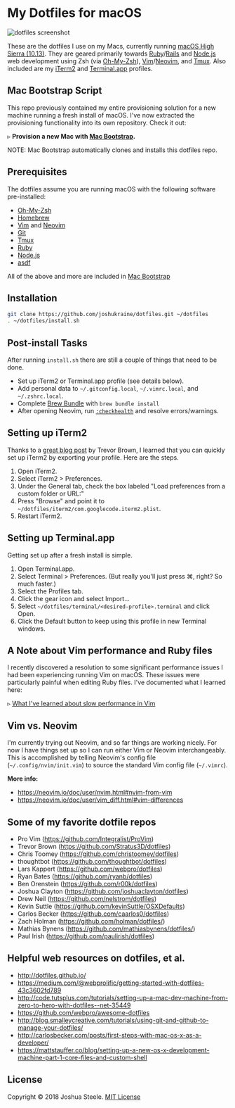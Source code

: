 # My Dotfiles for macOS

![dotfiles screenshot][screenshot]

These are the dotfiles I use on my Macs, currently running [macOS High Sierra (10.13)][high-sierra]. They are geared primarily towards [Ruby][ruby]/[Rails][rails] and [Node.js][nodejs] web development using Zsh (via [Oh-My-Zsh][oh-my-zsh]), [Vim][vim]/[Neovim][neovim], and [Tmux][tmux]. Also included are my [iTerm2][iterm2] and [Terminal.app][terminal] profiles.

## Mac Bootstrap Script

This repo previously contained my entire provisioning solution for a new machine running a fresh install of macOS. I've now extracted the provisioning functionality into its own repository. Check it out:

&#9657; **Provision a new Mac with [Mac Bootstrap][mac-bootstrap].**

NOTE: Mac Bootstrap automatically clones and installs this dotfiles repo.

## Prerequisites

The dotfiles assume you are running macOS with the following software pre-installed:

* [Oh-My-Zsh][oh-my-zsh]
* [Homebrew][homebrew]
* [Vim][vim] and [Neovim][neovim]
* [Git][git]
* [Tmux][tmux]
* [Ruby][ruby]
* [Node.js][nodejs]
* [asdf][asdf]

All of the above and more are included in [Mac Bootstrap][mac-bootstrap]

## Installation

```sh
git clone https://github.com/joshukraine/dotfiles.git ~/dotfiles
. ~/dotfiles/install.sh
```

## Post-install Tasks

After running `install.sh` there are still a couple of things that need to be done.

* Set up iTerm2 or Terminal.app profile (see details below).
* Add personal data to `~/.gitconfig.local`, `~/.vimrc.local`, and `~/.zshrc.local`.
* Complete [Brew Bundle][brew-bundle] with `brew bundle install`
* After opening Neovim, run [`:checkhealth`][checkhealth] and resolve errors/warnings.

## Setting up iTerm2

Thanks to a [great blog post][blog-post] by Trevor Brown, I learned that you can quickly set up iTerm2 by exporting your profile. Here are the steps.

1. Open iTerm2.
1. Select iTerm2 > Preferences.
1. Under the General tab, check the box labeled "Load preferences from a custom folder or URL:"
1. Press "Browse" and point it to `~/dotfiles/iterm2/com.googlecode.iterm2.plist`.
1. Restart iTerm2.

## Setting up Terminal.app

Getting set up after a fresh install is simple.

1. Open Terminal.app.
1. Select Terminal > Preferences. (But really you'll just press &#8984;, right? So much faster.)
1. Select the Profiles tab.
1. Click the gear icon and select Import...
1. Select `~/dotfiles/terminal/<desired-profile>.terminal` and click Open.
1. Click the Default button to keep using this profile in new Terminal windows.

## A Note about Vim performance and Ruby files

I recently discovered a resolution to some significant performance issues I had been experiencing running Vim on macOS. These issues were particularly painful when editing Ruby files. I've documented what I learned here:

&#9657; [What I've learned about slow performance in Vim](vim-performance.md)

## Vim vs. Neovim

I'm currently trying out Neovim, and so far things are working nicely. For now I have things set up so I can run either Vim or Neovim interchangeably. This is accomplished by telling Neovim's config file (`~/.config/nvim/init.vim`) to source the standard Vim config file (`~/.vimrc`).

**More info:**

* https://neovim.io/doc/user/nvim.html#nvim-from-vim
* https://neovim.io/doc/user/vim_diff.html#vim-differences

## Some of my favorite dotfile repos

* Pro Vim (https://github.com/Integralist/ProVim)
* Trevor Brown (https://github.com/Stratus3D/dotfiles)
* Chris Toomey (https://github.com/christoomey/dotfiles)
* thoughtbot (https://github.com/thoughtbot/dotfiles)
* Lars Kappert (https://github.com/webpro/dotfiles)
* Ryan Bates (https://github.com/ryanb/dotfiles)
* Ben Orenstein (https://github.com/r00k/dotfiles)
* Joshua Clayton (https://github.com/joshuaclayton/dotfiles)
* Drew Neil (https://github.com/nelstrom/dotfiles)
* Kevin Suttle (https://github.com/kevinSuttle/OSXDefaults)
* Carlos Becker (https://github.com/caarlos0/dotfiles)
* Zach Holman (https://github.com/holman/dotfiles/)
* Mathias Bynens (https://github.com/mathiasbynens/dotfiles/)
* Paul Irish (https://github.com/paulirish/dotfiles)

## Helpful web resources on dotfiles, et al.

* http://dotfiles.github.io/
* https://medium.com/@webprolific/getting-started-with-dotfiles-43c3602fd789
* http://code.tutsplus.com/tutorials/setting-up-a-mac-dev-machine-from-zero-to-hero-with-dotfiles--net-35449
* https://github.com/webpro/awesome-dotfiles
* http://blog.smalleycreative.com/tutorials/using-git-and-github-to-manage-your-dotfiles/
* http://carlosbecker.com/posts/first-steps-with-mac-os-x-as-a-developer/
* https://mattstauffer.co/blog/setting-up-a-new-os-x-development-machine-part-1-core-files-and-custom-shell

## License

Copyright &copy; 2018 Joshua Steele. [MIT License][license]

[asdf]: https://github.com/asdf-vm/asdf
[blog-post]: http://stratus3d.com/blog/2015/02/28/sync-iterm2-profile-with-dotfiles-repository/
[brew-bundle]: https://github.com/Homebrew/homebrew-bundle
[checkhealth]: https://neovim.io/doc/user/pi_health.html#:checkhealth
[git]: https://git-scm.com/
[high-sierra]: https://www.apple.com/macos/high-sierra/
[homebrew]: http://brew.sh
[iterm2]: https://www.iterm2.com/
[license]: https://github.com/joshukraine/dotfiles/blob/master/LICENSE
[mac-bootstrap]: http://jsua.co/macos
[neovim]: https://neovim.io/
[nodejs]: https://nodejs.org/
[oh-my-zsh]: https://github.com/robbyrussell/oh-my-zsh
[rails]: https://rubyonrails.org/
[ruby]: https://www.ruby-lang.org/en
[screenshot]: https://s3.amazonaws.com/images.jsua.co/dotfiles-05-24-2018.png
[terminal]: https://en.wikipedia.org/wiki/Terminal_(macOS)
[tmux]: https://github.com/tmux/tmux/wiki
[vim]: http://www.vim.org/

